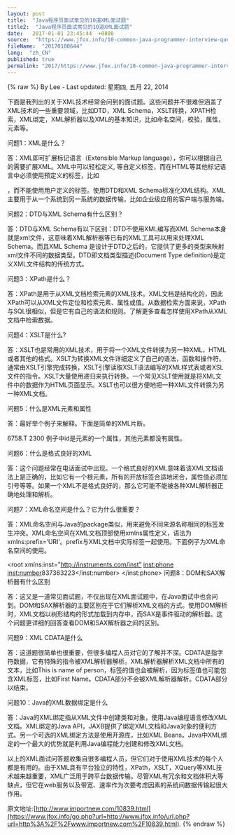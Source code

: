 ```yaml
---
layout: post
title:  "Java程序员面试常见的10道XML面试题"
title2:  "Java程序员面试常见的10道XML面试题"
date:   2017-01-01 23:45:44  +0800
source:  "https://www.jfox.info/10-common-java-programmer-interview-question-about-xml.html"
fileName:  "20170100644"
lang:  "zh_CN"
published: true
permalink: "2017/https://www.jfox.info/10-common-java-programmer-interview-question-about-xml.html"
---
```

{% raw %}
By Lee - Last updated: 星期四, 五月 22, 2014

下面是我列出的关于XML技术经常会问到的面试题。这些问题并不很难但涵盖了XML技术的一些重要领域，比如DTD，XML Schema，XSLT转换，XPATH检索，XML绑定，XML解析器以及XML的基本知识，比如命名空间，校验，属性，元素等。

问题1：XML是什么？

答：XML即可扩展标记语言（Extensible Markup language），你可以根据自己的需要扩展XML。XML中可以轻松定义<books>, <orders>等自定义标签，而在HTML等其他标记语言中必须使用预定义的标签，比如<p>，而不能使用用户定义的标签。使用DTD和XML Schema标准化XML结构。XML主要用于从一个系统到另一系统的数据传输，比如企业级应用的客户端与服务端。

问题2：DTD与XML Schema有什么区别？

答：DTD与XML Schema有以下区别：DTD不使用XML编写而XML Schema本身就是xml文件，这意味着XML解析器等已有的XML工具可以用来处理XML Schema。而且XML Schema 是设计于DTD之后的，它提供了更多的类型来映射xml文件不同的数据类型。DTD即文档类型描述(Document Type definition)是定义XML文件结构的传统方式。

问题3：XPath是什么？

答：XPath是用于从XML文档检索元素的XML技术。XML文档是结构化的，因此XPath可以从XML文件定位和检索元素、属性或值。从数据检索方面来说，XPath与SQL很相似，但是它有自己的语法和规则。了解更多查看怎样使用XPath从XML文档中检索数据。

问题4：XSLT是什么?

答：XSLT也是常用的XML技术，用于将一个XML文件转换为另一种XML，HTML或者其他的格式。XSLT为转换XML文件详细定义了自己的语法，函数和操作符。通常由XSLT引擎完成转换，XSLT引擎读取XSLT语法编写的XML样式表或者XSL文件的指令。XSLT大量使用递归来执行转换。一个常见XSLT使用就是将XML文件中的数据作为HTML页面显示。XSLT也可以很方便地把一种XML文件转换为另一种XML文档。

问题5：什么是XML元素和属性

答：最好举个例子来解释。下面是简单的XML片断。

<Orders>
<Order id=”123″>
<Symbol>6758.T</Symbol>
<Price>2300</Price>
<Order>
<Orders>
例子中id是元素的一个属性，其他元素都没有属性。

问题6：什么是格式良好的XML

答：这个问题经常在电话面试中出现。一个格式良好的XML意味着该XML文档语法上是正确的，比如它有一个根元素，所有的开放标签合适地闭合，属性值必须加引号等等。如果一个XML不是格式良好的，那么它可能不能被各种XML解析器正确地处理和解析。

问题7：XML命名空间是什么？它为什么很重要？

答：XML命名空间与Java的package类似，用来避免不同来源名称相同的标签发生冲突。XML命名空间在XML文档顶部使用xmlns属性定义，语法为xmlns:prefix=’URI’。prefix与XML文档中实际标签一起使用。下面例子为XML命名空间的使用。

<root xmlns:inst=”http://instruments.com/inst”
<inst:phone>
<inst:number>837363223</inst:number>
</inst:phone>
</root>
问题8：DOM和SAX解析器有什么区别

答：这又是一道常见面试题，不仅出现在XML面试题中，在Java面试中也会问到。DOM和SAX解析器的主要区别在于它们解析XML文档的方式。使用DOM解析时，XML文档以树形结构的形式加载到内存中，而SAX是事件驱动的解析器。这个问题更详细的回答查看DOM和SAX解析器之间的区别。

问题9：XML CDATA是什么

答：这道题很简单也很重要，但很多编程人员对它的了解并不深。CDATA是指字符数据，它有特殊的指令被XML解析器解析。XML解析器解析XML文档中所有的文本，比如<name>This is name of person</name>，标签的值也会被解析，因为标签值也可能包含XML标签，比如<name><firstname>First Name</firstname></name>。CDATA部分不会被XML解析器解析。CDATA部分以<![CDATA[开始，以]]>结束。

问题10：Java的XML数据绑定是什么

答：Java的XML绑定指从XML文件中创建类和对象，使用Java编程语言修改XML文档。XML绑定的Java API，JAXB提供了绑定XML文档和Java对象的便利方式。另一个可选的XML绑定方法是使用开源库，比如XML Beans。Java中XML绑定的一个最大的优势就是利用Java编程能力创建和修改XML文档。

以上的XML面试问答题收集自很多编程人员，但它们对于使用XML技术的每个人都是有用的。由于XML具有平台独立的特性，XPath，XSLT，XQuery等XML技术越来越重要，XML广泛用于跨平台数据传输。尽管XML有冗余和文档体积大等缺点，但它在web服务以及带宽、速率作为次要考虑因素的系统间数据传输起很大作用。

原文地址:[http://www.importnew.com/10839.html](https://www.jfox.info/go.php?url=http://www.jfox.info/url.php?url=http%3A%2F%2Fwww.importnew.com%2F10839.html).
{% endraw %}
